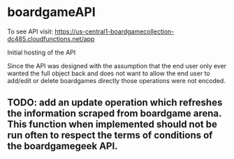 # boardgameAPI

To see API visit: https://us-central1-boardgamecollection-dc485.cloudfunctions.net/app


Initial hosting of the API

Since the API was designed with the assumption that the end user only ever wanted the full object back and does not want to allow the end user to add/edit or delete boardgames directly those operations were not encoded. 

## TODO: add an update operation which refreshes the information scraped from boardgame arena. This function when implemented should not be run often to respect the terms of conditions of the boardgamegeek API. 
